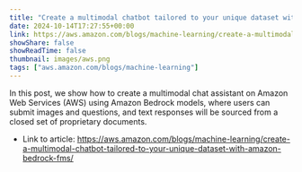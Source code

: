 ```yaml
---
title: "Create a multimodal chatbot tailored to your unique dataset with Amazon Bedrock FMs"
date: 2024-10-14T17:27:55+00:00
link: https://aws.amazon.com/blogs/machine-learning/create-a-multimodal-chatbot-tailored-to-your-unique-dataset-with-amazon-bedrock-fms/
showShare: false
showReadTime: false
thumbnail: images/aws.png
tags: ["aws.amazon.com/blogs/machine-learning"]
---
```

In this post, we show how to create a multimodal chat assistant on Amazon Web Services (AWS) using Amazon Bedrock models, where users can submit images and questions, and text responses will be sourced from a closed set of proprietary documents.

- Link to article: https://aws.amazon.com/blogs/machine-learning/create-a-multimodal-chatbot-tailored-to-your-unique-dataset-with-amazon-bedrock-fms/